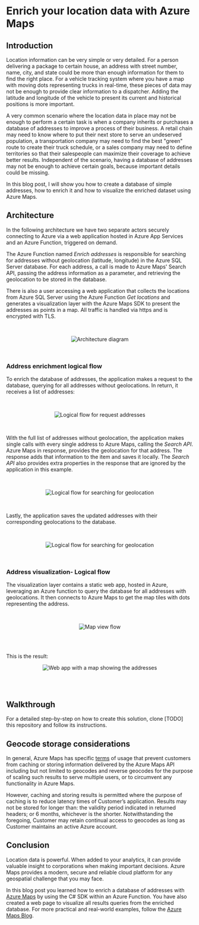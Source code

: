 # Enrich your location data with Azure Maps

## Introduction

Location information can be very simple or very detailed. For a person delivering a package to certain house, an address with street number, name, city, and state could be more than enough information for them to find the right place. For a vehicle tracking system where you have a map with moving dots representing trucks in real-time, these pieces of data may not be enough to provide clear information to a dispatcher. Adding the latitude and longitude of the vehicle to present its current and historical positions is more important. 

A very common scenario where the location data in place may not be enough to perform a certain task is when a company inherits or purchases a database of addresses to improve a  process of their business. A retail chain may need to know where to put their next store to serve an undeserved population, a transportation company may need to find the best "green" route to create their truck schedule, or a sales company may need to define territories so that their salespeople can maximize their coverage to achieve better results. Independent of the scenario, having a database of addresses may not be enough to achieve certain goals, because important details could be missing.

In this blog post, I will show you how to create a database of simple addresses, how to enrich it and how to visualize the enriched dataset using Azure Maps.

## Architecture

In the following architecture we have two separate actors securely connecting to Azure via a web application hosted in Azure App Services and an Azure Function, triggered on demand. 

The Azure Function named _Enrich addresses_ is responsible for searching for addresses without geolocation (latitude, longitude) in the Azure SQL Server database. For each address, a call is made to Azure Maps' Search API, passing the address information as a parameter, and retrieving the geolocation to be stored in the database.

There is also a user accessing a web application that collects the locations from Azure SQL Server using the Azure Function _Get locations_ and generates a visualization layer with the Azure Maps SDK to present the addresses as points in a map. All traffic is handled via https and is encrypted with TLS.

<br>

<p align="center">
  <img src="https://user-images.githubusercontent.com/1051195/218619577-55b2f7f4-4a8d-4d45-8fa5-d35d94fa1515.png" alt="Architecture diagram"/>
</p>

<br>

### Address enrichment logical flow

To enrich the database of addresses, the application makes a request to the database, querying for all addresses without geolocations. In return, it receives a list of addresses:

<br>

<p align="center">
  <img src="https://user-images.githubusercontent.com/1051195/218586495-e703a43a-241d-45e4-81a5-fbc56d53b7a3.png" alt="Logical flow for request addresses"/>
</p>

<br>

With the full list of addresses without geolocation, the application makes single calls with every single address to Azure Maps, calling the _Search API_. Azure Maps in response, provides the geolocation for that address. The response adds that information to the item and saves it locally. The _Search API_ also provides extra properties in the response that are ignored by the application in this example.

<br>

<p align="center">
  <img src="https://user-images.githubusercontent.com/1051195/218586517-72504705-20e2-4607-b82b-0af9258f8d51.png" alt="Logical flow for searching for geolocation"/>
</p>

<br>

Lastly, the application saves the updated addresses with their corresponding geolocations to the database. 

<br>

<p align="center">
  <img src="https://user-images.githubusercontent.com/1051195/218586533-92406c5d-73c2-46c5-bf62-2a422234ac88.png" alt="Logical flow for searching for geolocation"/>
</p>

<br>

### Address visualization- Logical flow

The visualization layer contains a static web app, hosted in Azure, leveraging an Azure function to query the database for all addresses with geolocations. It then connects to Azure Maps to get the map tiles with dots representing the address.

<br>

<p align="center">
  <img src="https://user-images.githubusercontent.com/1051195/218613101-e7834cdf-2dee-4f77-aabc-94b6b4c4f083.png" alt="Map view flow"/>
</p>

<br>

<br>

This is the result:

<p align="center">
  <img src="https://user-images.githubusercontent.com/1051195/218615805-40729f76-2e3f-4bb0-a96f-2854b64651bf.png" alt="Web app with a map showing the addresses"/>
</p>

<br>

<br>


## Walkthrough

For a detailed step-by-step on how to create this solution, clone [TODO] this repository and follow its instructions.

## Geocode storage considerations

In general, Azure Maps has specific [terms](https://www.microsoft.com/licensing/terms/productoffering/MicrosoftAzure/MOSA#ServiceSpecificTerms) of usage that prevent customers from caching or storing information delivered by the Azure Maps API including but not limited to geocodes and reverse geocodes for the purpose of scaling such results to serve multiple users, or to circumvent any functionality in Azure Maps.

However, caching and storing results is permitted where the purpose of caching is to reduce latency times of Customer’s application. Results may not be stored for longer than: the validity period indicated in returned headers; or 6 months, whichever is the shorter. Notwithstanding the foregoing, Customer may retain continual access to geocodes as long as Customer maintains an active Azure account.

## Conclusion

Location data is powerful. When added to your analytics, it can provide valuable insight to corporations when making important decisions. Azure Maps provides a modern, secure and reliable cloud platform for any geospatial challenge that you may face. 

In this blog post you learned how to enrich a database of addresses with [Azure Maps](https://azure.microsoft.com/en-us/products/azure-maps) by using the C# SDK within an Azure Function. You have also created a web page to visualize all results queries from the enriched database. For more practical and real-world examples, follow the [Azure Maps Blog](https://techcommunity.microsoft.com/t5/azure-maps-blog/bg-p/AzureMapsBlog).



